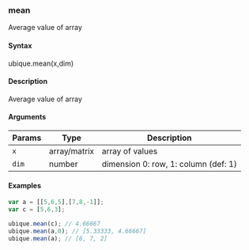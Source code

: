### mean

Average value of array


#### Syntax

ubique.mean(x,dim)


#### Description

Average value of array  



#### Arguments

|Params|Type|Description
|---------|----|-----------
|`x` | array/matrix | array of values
|`dim` | number | dimension 0: row, 1: column (def: 1)


#### Examples

```js
var a = [[5,6,5],[7,8,-1]];
var c = [5,6,3];

ubique.mean(c); // 4.66667
ubique.mean(a,0); // [5.33333, 4.66667]
ubique.mean(a); // [6, 7, 2]
```

